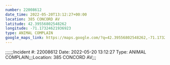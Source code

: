 ```yaml
---
number: 22008612
date_time: 2022-05-20T13:12:27+00:00
location: 385 CONCORD AV
latitude: 42.39556802548262
longitude: -71.17324621936923
type: ANIMAL COMPLAIN
google_maps_link: https://maps.google.com/?q=42.39556802548262,-71.17324621936923
---
```


;;;;;;Incident #: 22008612  Date: 2022-05-20 13:12:27   Type: ANIMAL COMPLAIN;;;Location: 385 CONCORD AV;;;
